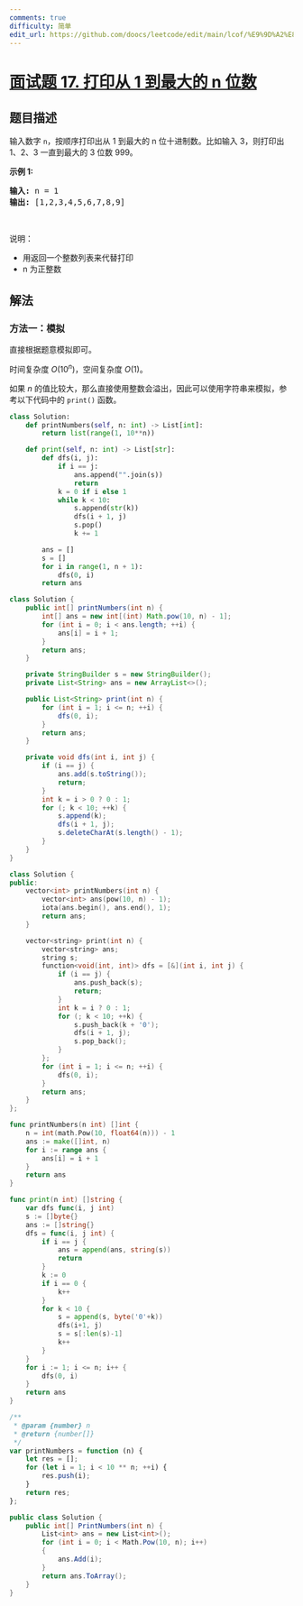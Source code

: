 ```yaml
---
comments: true
difficulty: 简单
edit_url: https://github.com/doocs/leetcode/edit/main/lcof/%E9%9D%A2%E8%AF%95%E9%A2%9817.%20%E6%89%93%E5%8D%B0%E4%BB%8E1%E5%88%B0%E6%9C%80%E5%A4%A7%E7%9A%84n%E4%BD%8D%E6%95%B0/README.md
---
```


<!-- problem:start -->

# [面试题 17. 打印从 1 到最大的 n 位数](https://leetcode.cn/problems/da-yin-cong-1dao-zui-da-de-nwei-shu-lcof/)

## 题目描述

<!-- description:start -->

<p>输入数字 <code>n</code>，按顺序打印出从 1 到最大的 n 位十进制数。比如输入 3，则打印出 1、2、3 一直到最大的 3 位数 999。</p>

<p><strong>示例 1:</strong></p>

<pre><strong>输入:</strong> n = 1
<strong>输出:</strong> [1,2,3,4,5,6,7,8,9]
</pre>

<p>&nbsp;</p>

<p>说明：</p>

<ul>
	<li>用返回一个整数列表来代替打印</li>
	<li>n 为正整数</li>
</ul>

<!-- description:end -->

## 解法

<!-- solution:start -->

### 方法一：模拟

直接根据题意模拟即可。

时间复杂度 $O(10^n)$，空间复杂度 $O(1)$。

如果 $n$ 的值比较大，那么直接使用整数会溢出，因此可以使用字符串来模拟，参考以下代码中的 `print()` 函数。

<!-- tabs:start -->

```python
class Solution:
    def printNumbers(self, n: int) -> List[int]:
        return list(range(1, 10**n))

    def print(self, n: int) -> List[str]:
        def dfs(i, j):
            if i == j:
                ans.append("".join(s))
                return
            k = 0 if i else 1
            while k < 10:
                s.append(str(k))
                dfs(i + 1, j)
                s.pop()
                k += 1

        ans = []
        s = []
        for i in range(1, n + 1):
            dfs(0, i)
        return ans
```

```java
class Solution {
    public int[] printNumbers(int n) {
        int[] ans = new int[(int) Math.pow(10, n) - 1];
        for (int i = 0; i < ans.length; ++i) {
            ans[i] = i + 1;
        }
        return ans;
    }

    private StringBuilder s = new StringBuilder();
    private List<String> ans = new ArrayList<>();

    public List<String> print(int n) {
        for (int i = 1; i <= n; ++i) {
            dfs(0, i);
        }
        return ans;
    }

    private void dfs(int i, int j) {
        if (i == j) {
            ans.add(s.toString());
            return;
        }
        int k = i > 0 ? 0 : 1;
        for (; k < 10; ++k) {
            s.append(k);
            dfs(i + 1, j);
            s.deleteCharAt(s.length() - 1);
        }
    }
}
```

```cpp
class Solution {
public:
    vector<int> printNumbers(int n) {
        vector<int> ans(pow(10, n) - 1);
        iota(ans.begin(), ans.end(), 1);
        return ans;
    }

    vector<string> print(int n) {
        vector<string> ans;
        string s;
        function<void(int, int)> dfs = [&](int i, int j) {
            if (i == j) {
                ans.push_back(s);
                return;
            }
            int k = i ? 0 : 1;
            for (; k < 10; ++k) {
                s.push_back(k + '0');
                dfs(i + 1, j);
                s.pop_back();
            }
        };
        for (int i = 1; i <= n; ++i) {
            dfs(0, i);
        }
        return ans;
    }
};
```

```go
func printNumbers(n int) []int {
	n = int(math.Pow(10, float64(n))) - 1
	ans := make([]int, n)
	for i := range ans {
		ans[i] = i + 1
	}
	return ans
}

func print(n int) []string {
	var dfs func(i, j int)
	s := []byte{}
	ans := []string{}
	dfs = func(i, j int) {
		if i == j {
			ans = append(ans, string(s))
			return
		}
		k := 0
		if i == 0 {
			k++
		}
		for k < 10 {
			s = append(s, byte('0'+k))
			dfs(i+1, j)
			s = s[:len(s)-1]
			k++
		}
	}
	for i := 1; i <= n; i++ {
		dfs(0, i)
	}
	return ans
}
```

```js
/**
 * @param {number} n
 * @return {number[]}
 */
var printNumbers = function (n) {
    let res = [];
    for (let i = 1; i < 10 ** n; ++i) {
        res.push(i);
    }
    return res;
};
```

```cs
public class Solution {
    public int[] PrintNumbers(int n) {
        List<int> ans = new List<int>();
        for (int i = 0; i < Math.Pow(10, n); i++)
        {
            ans.Add(i);
        }
        return ans.ToArray();
    }
}
```

<!-- tabs:end -->

<!-- solution:end -->

<!-- problem:end -->
